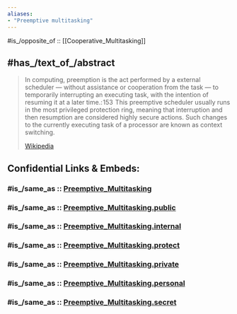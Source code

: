 ```yaml
---
aliases:
- "Preemptive multitasking"
---
```


#is_/opposite_of :: [[Cooperative_Multitasking]]

## #has_/text_of_/abstract 

> In computing, preemption is the act performed by a external scheduler — without assistance or cooperation from the task — to temporarily interrupting an executing task, with the intention of resuming it at a later time.: 153  This preemptive scheduler usually runs in the most privileged protection ring, meaning that interruption and then  resumption are considered highly secure actions. Such changes to the currently executing task of a processor are known as context switching.
>
> [Wikipedia](https://en.wikipedia.org/wiki/Preemption%20(computing)) 


## Confidential Links & Embeds: 

### #is_/same_as :: [Preemptive_Multitasking](/_Standards/Technology/IT/Software/Operating_System/Preemptive_Multitasking.md) 

### #is_/same_as :: [Preemptive_Multitasking.public](/_public/Technology/IT/Software/Operating_System/Preemptive_Multitasking.public.md) 

### #is_/same_as :: [Preemptive_Multitasking.internal](/_internal/Technology/IT/Software/Operating_System/Preemptive_Multitasking.internal.md) 

### #is_/same_as :: [Preemptive_Multitasking.protect](/_protect/Technology/IT/Software/Operating_System/Preemptive_Multitasking.protect.md) 

### #is_/same_as :: [Preemptive_Multitasking.private](/_private/Technology/IT/Software/Operating_System/Preemptive_Multitasking.private.md) 

### #is_/same_as :: [Preemptive_Multitasking.personal](/_personal/Technology/IT/Software/Operating_System/Preemptive_Multitasking.personal.md) 

### #is_/same_as :: [Preemptive_Multitasking.secret](/_secret/Technology/IT/Software/Operating_System/Preemptive_Multitasking.secret.md)


